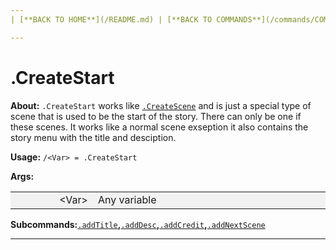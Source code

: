 ```yaml
---
| [**BACK TO HOME**](/README.md) | [**BACK TO COMMANDS**](/commands/COMMANDS.md) |

---
```

# .CreateStart

**About:**
```.CreateStart``` works like [```.CreateScene```](/commands/createScene/MAIN.md) and is just a special type of scene
that is used to be the start of the story. There can only be one if these scenes. It works like a normal scene exseption
it also contains the story menu with the title and desciption.

**Usage:**
```/<Var> = .CreateStart```

**Args:**

<style>
td, th {
   border: none!important;
}
</style>

<style>
td:nth-child(1) {
  width: 150px;
  }

/* the second */
td:nth-child(2) {
  width: 500px;
}

.niceTables thg {
background: grey;
word-wrap: break-word;
text-align: center;
}
.niceTables tr:nth-child(1) { background: #F2F2F2; }
.niceTables tr:nth-child(2) { background: #F2F2F2; }
.niceTables tr:nth-child(3) { background: #F2F2F2; }
.niceTables tr:nth-child(4) { background: #F2F2F2; }
.niceTables tr:nth-child(5) { background: #F2F2F2; }
.niceTables tr:nth-child(6) { background: #F2F2F2; }
</style>

<div class="niceTables">

| | |
|------------:|:--------------------|
| \<Var\> | Any variable |

</div>

**Subcommands:**[```.addTitle```](/commands/createStart/ADDTITLE.md)**,**[```.addDesc```](/commands/createStart/ADDDESC.md)**,**[```.addCredit```](/commands/createStart/ADDCREDIT.md)**,**[```.addNextScene```](/commands/createStart/ADDNEXTSCENE.md)

---